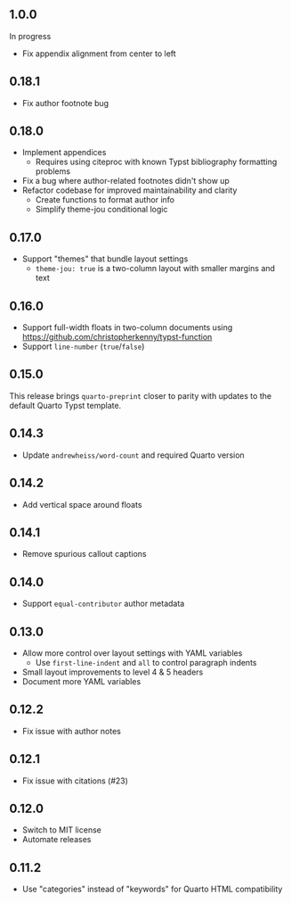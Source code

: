 ## 1.0.0

In progress

- Fix appendix alignment from center to left

## 0.18.1

- Fix author footnote bug

## 0.18.0

- Implement appendices
    - Requires using citeproc with known Typst bibliography formatting problems
- Fix a bug where author-related footnotes didn't show up
- Refactor codebase for improved maintainability and clarity
  - Create functions to format author info
  - Simplify theme-jou conditional logic

## 0.17.0

- Support "themes" that bundle layout settings
  - `theme-jou: true` is a two-column layout with smaller margins and text

## 0.16.0

- Support full-width floats in two-column documents using <https://github.com/christopherkenny/typst-function>
- Support `line-number` (`true`/`false`)

## 0.15.0

This release brings `quarto-preprint` closer to parity with updates to the default Quarto Typst template.

## 0.14.3

- Update `andrewheiss/word-count` and required Quarto version

## 0.14.2

- Add vertical space around floats

## 0.14.1

- Remove spurious callout captions

## 0.14.0

- Support `equal-contributor` author metadata

## 0.13.0

- Allow more control over layout settings with YAML variables
  - Use `first-line-indent` and `all` to control paragraph indents
- Small layout improvements to level 4 & 5 headers
- Document more YAML variables

## 0.12.2

- Fix issue with author notes

## 0.12.1

- Fix issue with citations (#23)

## 0.12.0

- Switch to MIT license
- Automate releases

## 0.11.2

- Use "categories" instead of "keywords" for Quarto HTML compatibility
